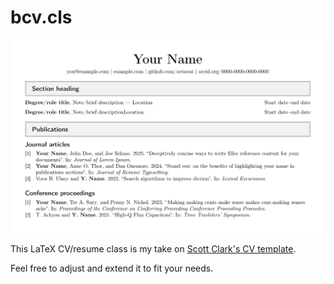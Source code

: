 # bcv.cls

[![cv.pdf](./cv.png)](./cv.pdf)

This LaTeX CV/resume class is my take on [Scott Clark's CV template](https://www.overleaf.com/latex/templates/scott-clark-cv-template-with-fix/bhwkjqytqvtr).

Feel free to adjust and extend it to fit your needs.
